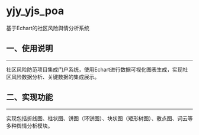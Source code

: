 # yjy_yjs_poa
基于Echart的社区风险舆情分析系统
## 一、使用说明
---
社区风险防范项目集成门户系统，使用Echart进行数据可视化图表生成，实现社区风险数据分析、关键数据的集成展示。

## 二、实现功能
---
实现包括折线图、柱状图、饼图（环饼图）、块状图（矩形树图）、散点图、词云等多种舆情分析模块。
